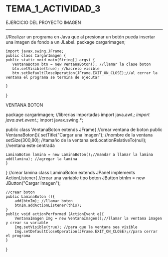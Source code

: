 # TEMA_1_ACTIVIDAD_3
EJERCICIO DEL PROYECTO IMAGEN
__________________________________

//Realizar un programa en Java que al presionar un botón pueda insertar una imagen de fondo a un JLabel.
package cargarimagen;

    import javax.swing.JFrame;
    public class CargarImagen {
    public static void main(String[] args) {
       VentanaBoton btn = new VentanaBoton(); //llamar la clase boton 
       btn.setVisible(true); //hacrelo visible
       btn.setDefaultCloseOperation(JFrame.EXIT_ON_CLOSE);//al cerrar la ventana el programa se termina de ejecutar
      
    }
    
}


VENTANA BOTON

package cargarimagen;
//librerias importadas
import java.awt.*;
import java.awt.event.*;
import javax.swing.*;

public class VentanaBoton extends JFrame{
    //crear ventana de boton
    public VentanaBoton(){
    setTitle("Cargar una imagen"); //nombre de la ventana
    setSize(300,80); //tamaño de la ventana
    setLocationRelativeTo(null); //ventana este centrada
    
    LaminaBoton lamina = new LaminaBoton();//mandar a llamar la lamina
    add(lamina); //agregar la lamina
    }
}
//crear lamina
class LaminaBoton extends JPanel implements ActionListener{
    //crear una variable tipo boton
    JButton btnIm = new JButton("Cargar Imagen");
    
    //crear boton
    public LaminaBoton (){
        add(btnIm); //llamar boton
        btnIm.addActionListener(this);
    }
    public void actionPerformed (ActionEvent e){
        VentanaImagen Img = new VentanaImagen();//llamar la ventana imagen y crear su variable
        Img.setVisible(true); //para que la ventana sea visible
        Img.setDefaultCloseOperation(JFrame.EXIT_ON_CLOSE);//para cerrar el programa
    }
}
